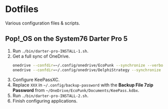 # Dotfiles

Various configuration files & scripts.

## Pop!_OS on the System76 Darter Pro 5

1. Run `./bin/darter-pro-INSTALL-1.sh`.
2. Get a full sync of OneDrive.
	```bash
	onedrive --confdir=~/.config/onedrive/EcoPunk --synchronize --verbose --resync
	onedrive --confdir=~/.config/onedrive/DelphiStrategy --synchronize --verbose --resync
	```
3. Configure KeePassXC.
4. Replace `XXX` in `~/.config/backup-password` with the **Backup File 7zip Password** from `~/OneDrive/EcoPunk/Documents/KeePass.kdbx`.
5. Run `./bin/darter-pro-INSTALL-2.sh`.
6. Finish configuring applications.
